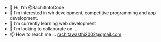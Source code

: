 - 👋 Hi, I’m @RachitIntoCode
- 👀 I’m interested in wh development, competitive programming and app development. 
- 🌱 I’m currently learning web development
- 💞️ I’m looking to collaborate on ...
- 📫 How to reach me ... rachitawasthi2002@gmail.com

<!---
RachitIntoCode/RachitIntoCode is a ✨ special ✨ repository because its `README.md` (this file) appears on your GitHub profile.
You can click the Preview link to take a look at your changes.
--->
